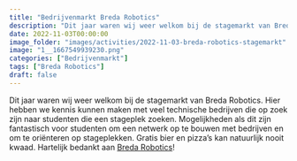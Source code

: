 ```yaml
---
title: "Bedrijvenmarkt Breda Robotics"
description: "Dit jaar waren wij weer welkom bij de stagemarkt van Breda Robotics."
date: 2022-11-03T00:00:00
image_folder: "images/activities/2022-11-03-breda-robotics-stagemarkt"
image: "1__1667549939230.png"
categories: ["Bedrijvenmarkt"]
tags: ["Breda Robotics"]
draft: false
---
```


Dit jaar waren wij weer welkom bij de stagemarkt van Breda Robotics. Hier hebben we kennis kunnen maken met veel technische bedrijven die op zoek zijn naar studenten die een stageplek zoeken. Mogelijkheden als dit zijn fantastisch voor studenten om een netwerk op te bouwen met bedrijven en om te oriënteren op stageplekken. Gratis bier en pizza’s kan natuurlijk nooit kwaad. Hartelijk bedankt aan [Breda Robotics](https://www.breda-robotics.nl)!